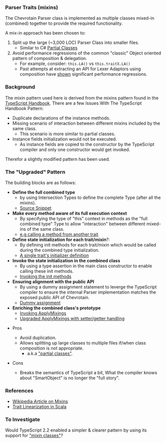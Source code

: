### Parser Traits (mixins)

The Chevrotain Parser class is implemented as multiple classes mixed-in (combined) together
to provide the required functionality.

A mix-in approach has been chosen to:

1. Split up the large (~3,000 LOC) Parser Class into smaller files.
    - Similar to C# [Partial Classes](https://docs.microsoft.com/en-us/dotnet/csharp/programming-guide/classes-and-structs/partial-classes-and-methods)
2. Avoid performance regressions of the common "classic" Object oriented pattern of composition & delegation.
    - For example, consider: `this.LA()` vs `this.traitX.LA()`
    - Past attempts at extracting an API for Lexer Adaptors using composition have [shown](https://github.com/SAP/chevrotain/issues/528#issuecomment-313863665)
      significant performance regressions.

### Background

The mixin pattern used here is derived from the mixins pattern found in the [TypeScript Handbook](https://www.typescriptlang.org/docs/handbook/mixins.html).
There are a few Issues With The TypeScript Handbook Pattern:

-   Duplicate declarations of the instance methods.
-   Missing scenario of interaction between different mixins included by the same class.
    -   This scenario is more similar to partial classes.
-   Instance fields initialization would not be executed.
    -   As instance fields are copied to the constructor by the TypeScript compiler
        and only one constructor would get invoked.

Therefor a slightly modified pattern has been used.

### The "Upgraded" Pattern

The building blocks are as follows:

-   **Define the full combined type**
    -   by using Intersection Types to define the complete Type (after all the mixins).
    -   [Source Snippet](https://github.com/SAP/chevrotain/blob/8a1c3594165849c179f6c9fd67078ba96af0ea34/src/parse/parser/traits/parser_traits.ts#L20-L28)
-   **Make every method aware of its full execution context**
    -   By specifying the type of "this" context in methods as the "full combined type" Type
        to allow "interaction" between different mixed-ins of the same class.
    -   [e.g calling a method from another trait](https://github.com/SAP/chevrotain/blob/8a1c3594165849c179f6c9fd67078ba96af0ea34/src/parse/parser/traits/recognizer_api.ts#L35-L41)
-   **Define state initialization for each trait/mixin**?:
    -   By defining init methods for each trait/mixin which would be called during the combined type initialization.
    -   [A single trait's initializer definition](https://github.com/SAP/chevrotain/blob/8a1c3594165849c179f6c9fd67078ba96af0ea34/src/parse/parser/traits/lexer_adapter.ts#L17-L21)
-   **Invoke the state initialization in the combined class**
    -   By using a type assertion in the main class constructor to enable calling these init methods.
    -   [Invoking the init methods](https://github.com/SAP/chevrotain/blob/8a1c3594165849c179f6c9fd67078ba96af0ea34/src/parse/parser/parser.ts#L225-L232)
-   **Ensuring alignment with the public API**
    -   By using a dummy assignment statement to leverge the TypeScript compiler to ensure the internal Parser implementation matches
        the exposed public API of Chevrotain.
    -   [Dummy assignment](https://github.com/SAP/chevrotain/blob/8a1c3594165849c179f6c9fd67078ba96af0ea34/src/api.ts#L193-L197)
-   **Enriching the combined class's prototype**
    -   [Invoking ApplyMixings](https://github.com/SAP/chevrotain/blob/8a1c3594165849c179f6c9fd67078ba96af0ea34/src/parse/parser/parser.ts#L240-L249)
    -   [Upgraded ApplyMixings with setter/getter handling](https://github.com/SAP/chevrotain/blob/8a1c3594165849c179f6c9fd67078ba96af0ea34/src/utils/utils.ts#L433-L460)

*   Pros

    -   Avoid duplication.
    -   Allows splitting up large classes to multiple files if/when class composition is not appropriate.
        -   a.k.a ["partial classes"](https://docs.microsoft.com/en-us/dotnet/csharp/programming-guide/classes-and-structs/partial-classes-and-methods).

*   Cons
    -   Breaks the semantics of TypeScript a bit, What the compiler knows about "SmartObject"
        is no longer the "full story".

### References

-   [Wikipedia Article on Mixins](https://en.wikipedia.org/wiki/Mixin)
-   [Trait Linearization in Scala](https://www.trivento.io/trait-linearization/)

### To Investigate

Would TypeScript 2.2 enabled a simpler & clearer pattern by using its support for ["mixin classes"](https://github.com/Microsoft/TypeScript/wiki/What%27s-new-in-TypeScript#support-for-mix-in-classes)?
